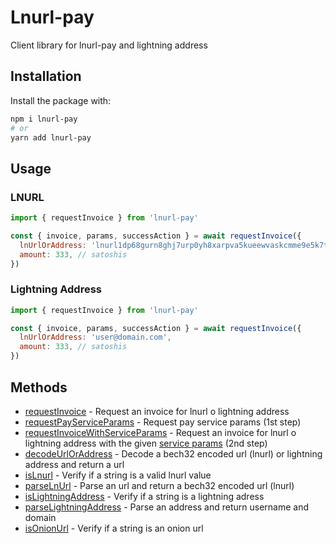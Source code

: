 # Lnurl-pay

Client library for lnurl-pay and lightning address

## Installation

Install the package with:
```bash
npm i lnurl-pay
# or
yarn add lnurl-pay
```

## Usage

### LNURL
``` js
import { requestInvoice } from 'lnurl-pay'

const { invoice, params, successAction } = await requestInvoice({
  lnUrlOrAddress: 'lnurl1dp68gurn8ghj7urp0yh8xarpva5kueewvaskcmme9e5k7tewwajkcmpdddhx7amw9akxuatjd3cz7atnv4erqgfuvv5',
  amount: 333, // satoshis
})
```

### Lightning Address
``` js
import { requestInvoice } from 'lnurl-pay'

const { invoice, params, successAction } = await requestInvoice({
  lnUrlOrAddress: 'user@domain.com',
  amount: 333, // satoshis
})
```

## Methods

- [requestInvoice](#requestInvoice) - Request an invoice for lnurl o lightning address
- [requestPayServiceParams](#requestPayServiceParams) - Request pay service params (1st step)
- [requestInvoiceWithServiceParams](#requestInvoiceWithServiceParams) - Request an invoice for lnurl o lightning address with the given [service params](#requestPayServiceParams) (2nd step)
- [decodeUrlOrAddress](#decodeUrlOrAddress) - Decode a bech32 encoded url (lnurl) or lightning address and return a url
- [isLnurl](#isLnurl) - Verify if a string is a valid lnurl value
- [parseLnUrl](#parseLnUrl) - Parse an url and return a bech32 encoded url (lnurl)
- [isLightningAddress](#isLightningAddress) - Verify if a string is a lightning adress
- [parseLightningAddress](#parseLightningAddress) - Parse an address and return username and domain
- [isOnionUrl](#isOnionUrl) - Verify if a string is an onion url
